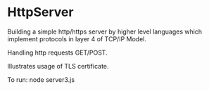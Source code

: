 # HttpServer

Building a simple http/https server by higher level languages which implement protocols in layer 4 of TCP/IP Model.

Handling http requests GET/POST.

Illustrates usage of TLS certificate. 

To run:  node server3.js
